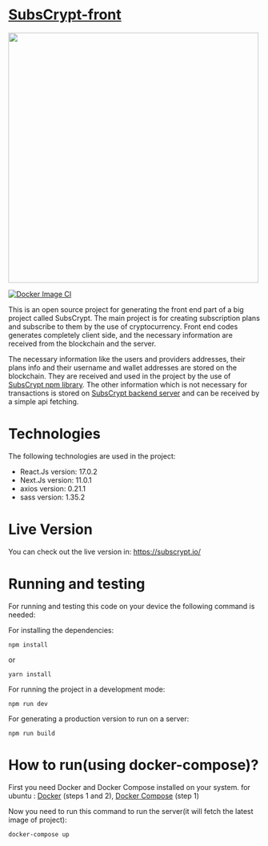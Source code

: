 # [SubsCrypt-front](https://github.com/oxydev/SubsCrypt-front)
<a href="https://github.com/oxydev/SubsCrypt-front"><img src="https://oxydev.github.io/SubsCrypt-docs/images/logo.jpg" width="500"></a>

[![Docker Image CI](https://github.com/oxydev/SubsCrypt-front/actions/workflows/docker-hub-test.yml/badge.svg)](https://github.com/oxydev/SubsCrypt-front/actions/workflows/docker-hub-test.yml)

This is an open source project for generating the front end part of a big project called SubsCrypt. The main project is for creating subscription plans and subscribe to them by the use of cryptocurrency. Front end codes generates completely client side, and the necessary information are received from the blockchain and the server.

The necessary information like the users and providers addresses, their plans info and their username and wallet addresses are stored on the blockchain. They are received and used in the project by the use of [SubsCrypt npm library](https://www.npmjs.com/package/@oxydev/subscrypt). The other information which is not necessary for transactions is stored on [SubsCrypt backend server](https://github.com/oxydev/SubsCrypt-nodejs-backend) and can be received by a simple api fetching.


# Technologies

The following technologies are used in the project:

* React.Js version: 17.0.2
* Next.Js version: 11.0.1
* axios version: 0.21.1
* sass version: 1.35.2

# Live Version
You can check out the live version in: https://subscrypt.io/

# Running and testing

For running and testing this code on your device the following command is needed:

For installing the dependencies:
```
npm install

```
or
```
yarn install

```

For running the project in a development mode:
```
npm run dev

```

For generating a production version to run on a server:
```
npm run build

```

# How to run(using docker-compose)?

First you need Docker and Docker Compose installed on your system. for ubuntu : [Docker](https://www.digitalocean.com/community/tutorials/how-to-install-and-use-docker-on-ubuntu-18-04) (steps 1 and 2), [Docker Compose](https://www.digitalocean.com/community/tutorials/how-to-install-docker-compose-on-ubuntu-18-04) (step 1)

Now you need to run this command to run the server(it will fetch the latest image of project):
```bash
docker-compose up
```
